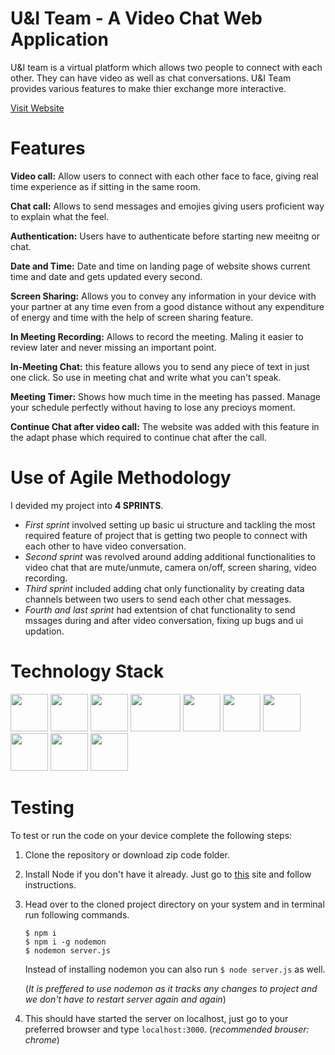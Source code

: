 # U&I Team - A Video Chat Web Application
U&I team is a virtual platform which allows two people to connect with each other. They can have video as well as chat conversations. U&I Team provides various features to make thier exchange more interactive.

[Visit Website](https://cryptic-ravine-00904.herokuapp.com "U&I Team")

# Features
 **Video call:** Allow users to connect with each other face to face, giving real time experience as if sitting in the same room.

**Chat call:**  Allows to send messages and emojies giving users proficient way to explain what the feel.

**Authentication:** Users have to authenticate before starting new meeitng or chat.

**Date and Time:** Date and time on landing page of website shows current time and date and gets updated every second.

**Screen Sharing:**  Allows you to convey any information in your device with your partner at any time even from a good distance without any expenditure of energy and time with the help of screen sharing feature.

**In Meeting Recording:** Allows to record the meeting. Maling it easier to review later and never missing an important point.

**In-Meeting Chat:** this feature allows you to send any piece of text in just one click. So use in meeting chat and write what you can't speak.

**Meeting Timer:** Shows how much time in the meeting has passed. Manage your schedule perfectly without having to lose any precioys moment.

**Continue Chat after video call:** The website was added with this feature in the adapt phase which required to continue chat after the call.


# Use of Agile Methodology
I devided my project into **4 SPRINTS**. 

- _First sprint_ involved setting up basic ui structure and tackling the most required feature of project that is getting two people to connect with each other to have video conversation.
- _Second sprint_ was revolved around adding additional functionalities to video chat that are mute/unmute, camera on/off, screen sharing, video recording.
- _Third sprint_ included adding chat only functionality by creating data channels between two users to send each other chat messages.
- _Fourth and last sprint_ had extentsion of chat functionality to send mssages during and after video conversation, fixing up bugs and ui updation.


# Technology Stack
 <p float="left">   
   <img src="https://ik.imagekit.io/48vhb7pknty/ejs_pz6VKZxC2.png" width="60" height="60"> 
   
   <img src="https://cdn2.iconfinder.com/data/icons/designer-skills/128/code-programming-javascript-software-develop-command-language-256.png" width="60" height="60">   

   <img src="https://cdn3.iconfinder.com/data/icons/popular-services-brands/512/node-256.png" width="60" height="60">  
   
   <img src="https://miro.medium.com/max/800/1*9AbbVli10NreTXCpiVYEOQ.png" width="80" height="60">  

   <img src="https://ik.imagekit.io/48vhb7pknty/socketIO_T2sdQyznI.png" width="60" height="60">   

   <img src="https://ik.imagekit.io/48vhb7pknty/webRTC_Rq_XT4cWvK.png" width="60" height="60">  

   <img src="https://ik.imagekit.io/48vhb7pknty/passport_t91H6v4nL.png" width="60" height="60">
   
   <img src="https://ik.imagekit.io/48vhb7pknty/mongo_GOU-9AvOM.png" width="60" height="60"> 

   <img src="https://img.icons8.com/color/64/000000/git.png" width="60" height="60"> 

   <img src="https://ik.imagekit.io/48vhb7pknty/git_J9FDXTySH.png" width="60" height="60"> 
   <p>


# Testing

To test or run the code on your device complete the following steps: 

1. Clone the repository or download zip code folder.
2. Install Node if you don't have it already. Just go to [this](https://nodejs.org/en/) site and follow instructions.
3. Head over to the cloned project directory on your system and in terminal run following commands.
    ```
    $ npm i
    $ npm i -g nodemon
    $ nodemon server.js
    ```
    Instead of installing nodemon you can also run ```
    $ node server.js ``` as well. 

    (_It is preffered to use nodemon as it tracks any changes to project and we don't have to restart server again and again_)
4. This should have started the server on localhost, just go to your preferred browser and type ```localhost:3000```. (_recommended brouser: chrome_)
